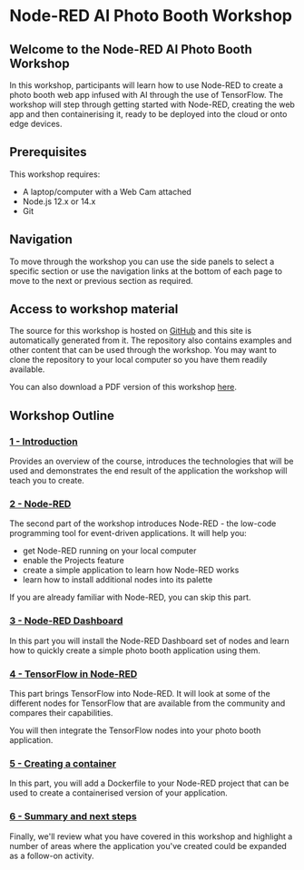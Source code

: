 # Node-RED AI Photo Booth Workshop

## Welcome to the Node-RED AI Photo Booth Workshop

In this workshop, participants will learn how to use Node-RED to create a photo
booth web app infused with AI through the use of TensorFlow. The workshop will step
through getting started with Node-RED, creating the web app and then containerising
it, ready to be deployed into the cloud or onto edge devices.

## Prerequisites

This workshop requires:

 - A laptop/computer with a Web Cam attached
 - Node.js 12.x or 14.x
 - Git

## Navigation

To move through the workshop you can use the side panels to select a specific
section or use the navigation links at the bottom of each page to move to the
next or previous section as required.

## Access to workshop material

The source for this workshop is hosted on [GitHub](https://github.com/knolleary/node-red-workshop-photobooth/)
and this site is automatically generated from it. The repository also contains
examples and other content that can be used through the workshop. You may want
to clone the repository to your local computer so you have them readily available.

You can also download a PDF version of this workshop [here](https://knolleary.net/node-red-workshop-photobooth/pdf/node-red-workshop-photobooth.pdf).

## Workshop Outline

### [1 - Introduction](part1/)

Provides an overview of the course, introduces the technologies that will be used
and demonstrates the end result of the application the workshop will teach you to create.

### [2 - Node-RED](part2/)

The second part of the workshop introduces Node-RED - the low-code programming
tool for event-driven applications. It will help you:
 - get Node-RED running on your local computer
 - enable the Projects feature
 - create a simple application to learn how Node-RED works
 - learn how to install additional nodes into its palette

If you are already familiar with Node-RED, you can skip this part.

### [3 - Node-RED Dashboard](part3/)

In this part you will install the Node-RED Dashboard set of nodes and learn how
to quickly create a simple photo booth application using them.

### [4 - TensorFlow in Node-RED](part4/)

This part brings TensorFlow into Node-RED. It will look at some of the different
nodes for TensorFlow that are available from the community and compares their
capabilities.

You will then integrate the TensorFlow nodes into your photo booth application.

### [5 - Creating a container](part5/)

In this part, you will add a Dockerfile to your Node-RED project that can be used
to create a containerised version of your application.

### [6 - Summary and next steps](part6/)

Finally, we'll review what you have covered in this workshop and highlight a number
of areas where the application you've created could be expanded as a follow-on
activity.


